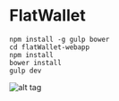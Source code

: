 # FlatWallet

```
npm install -g gulp bower
cd flatWallet-webapp
npm install
bower install
gulp dev
```

![alt tag](https://travis-ci.com/mmajews/FlatWallet.svg?token=r2WavVgpdwDCDJYpMPqG&branch=master)